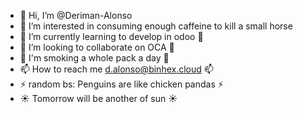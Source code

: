 - 👋 Hi, I’m @Deriman-Alonso
- 👀 I’m interested in consuming enough caffeine to kill a small horse
- 🌱 I’m currently learning to develop in odoo 🌱
- 💞️ I’m looking to collaborate on OCA 💞️ 
- 🎀 I'm smoking a whole pack a day 🎀
- 📫 How to reach me d.alonso@binhex.cloud 📫
- ⚡ random bs: Penguins are like chicken pandas  ⚡
- ☀️ Tomorrow will be another of sun ☀️ 
